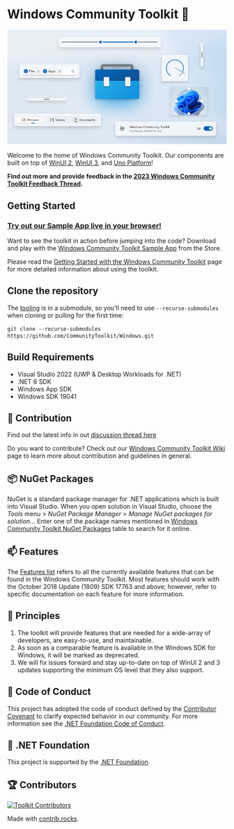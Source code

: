 
# Windows Community Toolkit 🧰

![Windows Community Toolkit Labs Social Image](CommunityToolkit-Header.png)

Welcome to the home of Windows Community Toolkit. Our components are built on top of [WinUI 2](https://aka.ms/winuigithub), [WinUI 3](https://aka.ms/winui3), and [Uno Platform](https://platform.uno)!

**Find out more and provide feedback in the [2023 Windows Community Toolkit Feedback Thread](https://github.com/CommunityToolkit/Windows/discussions/31).**

## Getting Started

### [Try out our Sample App live in your browser!](https://toolkitlabs.dev)

Want to see the toolkit in action before jumping into the code? Download and play with the [Windows Community Toolkit Sample App](https://www.microsoft.com/store/apps/9nblggh4tlcq) from the Store.

Please read the [Getting Started with the Windows Community Toolkit](https://docs.microsoft.com/windows/communitytoolkit/getting-started) page for more detailed information about using the toolkit.

## Clone the repository

The [tooling](https://github.com/CommunityToolkit/Tooling-Windows-Submodule) is in a submodule, so you'll need to use `--recurse-submodules` when cloning or pulling for the first time:

```shell
git clone --recurse-submodules https://github.com/CommunityToolkit/Windows.git
```

## Build Requirements

- Visual Studio 2022 (UWP & Desktop Workloads for .NET)
- .NET 6 SDK
- Windows App SDK
- Windows SDK 19041

## 🚀 Contribution

Find out the latest info in out [discussion thread here](https://github.com/CommunityToolkit/Windows/discussions/31)

Do you want to contribute? Check out our [Windows Community Toolkit Wiki](https://aka.ms/wct/wiki) page to learn more about contribution and guidelines in general.

## 📦 NuGet Packages

NuGet is a standard package manager for .NET applications which is built into Visual Studio. When you open solution in Visual Studio, choose the *Tools* menu > *NuGet Package Manager* > *Manage NuGet packages for solution…* Enter one of the package names mentioned in [Windows Community Toolkit NuGet Packages](https://docs.microsoft.com/windows/communitytoolkit/nuget-packages) table to search for it online.

## 📫 Features <a name="supported"></a>

The [Features list](https://github.com/MicrosoftDocs/WindowsCommunityToolkitDocs/blob/master/docs/toc.md#controls) refers to all the currently available features that can be found in the Windows Community Toolkit. Most features should work with the October 2018 Update (1809) SDK 17763 and above; however, refer to specific documentation on each feature for more information.

## 💠 Principles

1. The toolkit will provide features that are needed for a wide-array of developers, are easy-to-use, and maintainable.
2. As soon as a comparable feature is available in the Windows SDK for Windows, it will be marked as deprecated.
3. We will fix issues forward and stay up-to-date on top of WinUI 2 and 3 updates supporting the minimum OS level that they also support.

## 📄 Code of Conduct

This project has adopted the code of conduct defined by the [Contributor Covenant](http://contributor-covenant.org/)
to clarify expected behavior in our community.
For more information see the [.NET Foundation Code of Conduct](CODE_OF_CONDUCT.md).

## 🏢 .NET Foundation

This project is supported by the [.NET Foundation](http://dotnetfoundation.org).

## 🏆 Contributors

[![Toolkit Contributors](https://contrib.rocks/image?repo=CommunityToolkit/Windows)](https://github.com/CommunityToolkit/Windows/graphs/contributors)

Made with [contrib.rocks](https://contrib.rocks).
